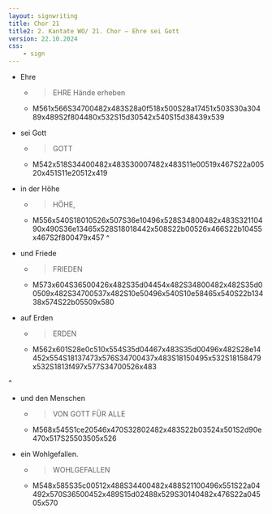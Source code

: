 ```yaml
---
layout: signwriting
title: Chor 21
title2: 2. Kantate WO/ 21. Chor – Ehre sei Gott
version: 22.10.2024
css:
    - sign
---
```


<!--
https://www.signbank.org/signpuddle2.0/searchword.php
https://www.sutton-signwriting.io/signma
-->


<!-- Die Engel: -->

- Ehre
    + > EHRE Hände erheben
    + M561x566S34700482x483S28a0f518x500S28a17451x503S30a30489x489S2f804480x532S15d30542x540S15d38439x539

- sei Gott
    + > GOTT
    + M542x518S34400482x483S30007482x483S11e00519x467S22a00520x451S11e20512x419

- in der Höhe
    + > HÖHE,
    + M556x540S18010526x507S36e10496x528S34800482x483S32110490x490S36e13465x528S18018442x508S22b00526x466S22b10455x467S2f800479x457
^

-  und Friede
    + > FRIEDEN
    + M573x604S36500426x482S35d04454x482S34800482x482S35d00509x482S34700537x482S10e50496x540S10e58465x540S22b13438x574S22b05509x580

- auf Erden
    + > ERDEN
    + M562x601S28e0c510x554S35d04467x483S35d00496x482S28e14452x554S18137473x576S34700437x483S18150495x532S18158479x532S1813f497x577S34700526x483

^

- und den Menschen
    + > VON GOTT FÜR ALLE
    + M568x545S1ce20546x470S32802482x483S22b03524x501S2d90e470x517S25503505x526


- ein Wohlgefallen.
    + > WOHLGEFALLEN
    + M548x585S35c00512x488S34400482x488S21100496x551S22a04492x570S36500452x489S15d02488x529S30140482x476S22a04505x570
